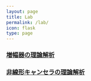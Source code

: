 ```yaml
---
layout: page
title: Lab
permalink: /lab/
icon: flask
type: page
---
```



### [増幅器の理論解析](/lab/theo_analysis_amp/)

### [非線形キャンセラの理論解析](/lab/theo_analysis_canc/)